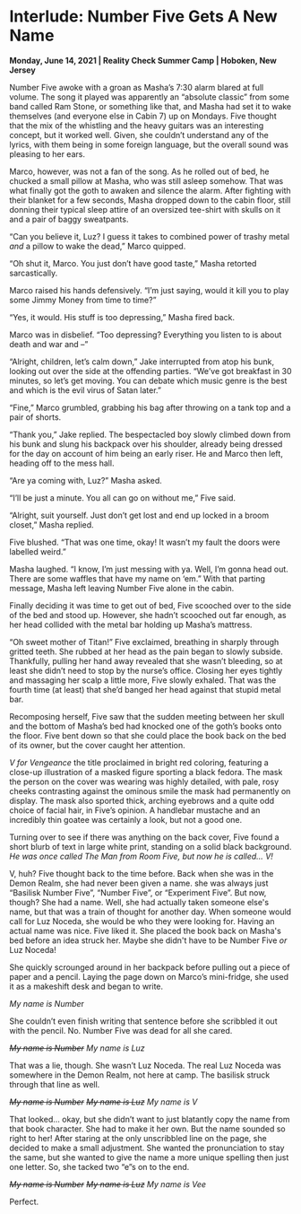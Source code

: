 # Interlude: Number Five Gets A New Name

**Monday, June 14, 2021 | Reality Check Summer Camp | Hoboken, New Jersey**

Number Five awoke with a groan as Masha’s 7:30 alarm blared at full volume. The song it played was apparently an “absolute classic” from some band called Ram Stone, or something like that, and Masha had set it to wake themselves (and everyone else in Cabin 7\) up on Mondays. Five thought that the mix of the whistling and the heavy guitars was an interesting concept, but it worked well. Given, she couldn’t understand any of the lyrics, with them being in some foreign language, but the overall sound was pleasing to her ears.

Marco, however, was not a fan of the song. As he rolled out of bed, he chucked a small pillow at Masha, who was still asleep somehow. That was what finally got the goth to awaken and silence the alarm. After fighting with their blanket for a few seconds, Masha dropped down to the cabin floor, still donning their typical sleep attire of an oversized tee-shirt with skulls on it and a pair of baggy sweatpants.

“Can you believe it, Luz? I guess it takes to combined power of trashy metal *and* a pillow to wake the dead,” Marco quipped.

“Oh shut it, Marco. You just don’t have good taste,” Masha retorted sarcastically.

Marco raised his hands defensively. “I’m just saying, would it kill you to play some Jimmy Money from time to time?”

“Yes, it would. His stuff is too depressing,” Masha fired back.

Marco was in disbelief. “Too depressing? Everything you listen to is about death and war and –”

“Alright, children, let’s calm down,” Jake interrupted from atop his bunk, looking out over the side at the offending parties. “We’ve got breakfast in 30 minutes, so let’s get moving. You can debate which music genre is the best and which is the evil virus of Satan later.”

“Fine,” Marco grumbled, grabbing his bag after throwing on a tank top and a pair of shorts.

“Thank you,” Jake replied. The bespectacled boy slowly climbed down from his bunk and slung his backpack over his shoulder, already being dressed for the day on account of him being an early riser. He and Marco then left, heading off to the mess hall.

“Are ya coming with, Luz?” Masha asked.

“I’ll be just a minute. You all can go on without me,” Five said.

“Alright, suit yourself. Just don’t get lost and end up locked in a broom closet,” Masha replied.

Five blushed. “That was one time, okay\! It wasn’t my fault the doors were labelled weird.”

Masha laughed. “I know, I’m just messing with ya. Well, I’m gonna head out. There are some waffles that have my name on ‘em.” With that parting message, Masha left leaving Number Five alone in the cabin.

Finally deciding it was time to get out of bed, Five scooched over to the side of the bed and stood up. However, she hadn’t scooched out far enough, as her head collided with the metal bar holding up Masha’s mattress.

“Oh sweet mother of Titan\!” Five exclaimed, breathing in sharply through gritted teeth. She rubbed at her head as the pain began to slowly subside. Thankfully, pulling her hand away revealed that she wasn’t bleeding, so at least she didn’t need to stop by the nurse’s office. Closing her eyes tightly and massaging her scalp a little more, Five slowly exhaled. That was the fourth time (at least) that she’d banged her head against that stupid metal bar.

Recomposing herself, Five saw that the sudden meeting between her skull and the bottom of Masha’s bed had knocked one of the goth’s books onto the floor. Five bent down so that she could place the book back on the bed of its owner, but the cover caught her attention.

*V for Vengeance* the title proclaimed in bright red coloring, featuring a close-up illustration of a masked figure sporting a black fedora. The mask the person on the cover was wearing was highly detailed, with pale, rosy cheeks contrasting against the ominous smile the mask had permanently on display. The mask also sported thick, arching eyebrows and a quite odd choice of facial hair, in Five’s opinion. A handlebar mustache and an incredibly thin goatee was certainly a look, but not a good one.

Turning over to see if there was anything on the back cover, Five found a short blurb of text in large white print, standing on a solid black background. *He was once called The Man from Room Five, but now he is called… V\!*

V, huh? Five thought back to the time before. Back when she was in the Demon Realm, she had never been given a name. she was always just “Basilisk Number Five”, “Number Five”, or “Experiment Five”. But now, though? She had a name. Well, she had actually taken someone else's name, but that was a train of thought for another day. When someone would call for Luz Noceda, she would be who they were looking for. Having an actual name was nice. Five liked it. She placed the book back on Masha's bed before an idea struck her. Maybe she didn't have to be Number Five *or* Luz Noceda\!

She quickly scrounged around in her backpack before pulling  out a piece of paper and a pencil. Laying the page down on Marco’s mini-fridge, she used it as a makeshift desk and began to write.

*My name is Numbe*r

She couldn’t even finish writing that sentence before she scribbled it out with the pencil. No. Number Five was dead for all she cared.

*~~My name is Number~~*
 *My name is Luz*

That was a lie, though. She wasn’t Luz Noceda. The real Luz Noceda was somewhere in the Demon Realm, not here at camp. The basilisk struck through that line as well.

*~~My name is Number~~*
 *~~My name is Luz~~*
 *My name is V*

That looked… okay, but she didn’t want to just blatantly copy the name from that book character. She had to make it her own. But the name sounded so right to her\! After staring at the only unscribbled line on the page, she decided to make a small adjustment. She wanted the pronunciation to stay the same, but she wanted to give the name a more unique spelling then just one letter. So, she tacked two “e”s on to the end.

*~~My name is Number~~*
 *~~My name is Luz~~*
 *My name is Vee*

Perfect.

